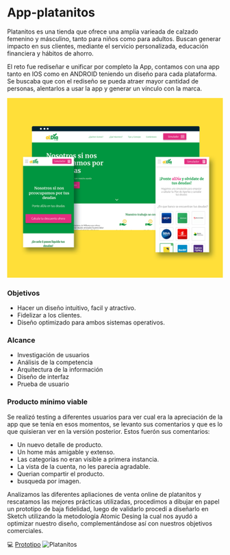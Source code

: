 # App-platanitos
Platanitos es una tienda que ofrece una amplia varieada de calzado femenino y másculino, tanto para niños como para adultos. Buscan generar impacto en sus clientes, mediante el servicio personalizada, educación financiera y hábitos de ahorro.

El reto fue rediseñar e unificar por completo la App, contamos con una app tanto en IOS como en ANDROID teniendo un diseño para cada plataforma. Se buscaba que con el rediseño se pueda atraer mayor cantidad de personas, alentarlos a usar la app y generar un vínculo con la marca.

![platanitos](https://raw.githubusercontent.com/alejandraHoces/AlDia/master/aldia.png)

### Objetivos
- Hacer un diseño intuitivo, facil y atractivo.
- Fidelizar a los clientes.
- Diseño optimizado para ambos sistemas operativos.  

### Alcance
- Investigación de usuarios
- Análisis de la competencia
- Arquitectura de la información
- Diseño de interfaz
- Prueba de usuario

### Producto mínimo viable
Se realizó testing a diferentes usuarios para ver cual era la apreciación de la app que se tenía en esos momentos, se levanto sus comentarios y que es lo que quisieran ver en la versión posterior. Estos fuerón sus comentarios:
- Un nuevo detalle de producto.
- Un home más amigable y extenso.
- Las categorías no eran visible a primera instancia.
- La vista de la cuenta, no les parecia agradable.
- Querian compartir el producto.
- busqueda por imagen.

Analizamos las diferentes apliaciones de venta online de platanitos y rescatamos las mejores prácticas utilizadas, procedimos a dibujar en papel un prototipo de baja fidelidad, luego de validarlo procedí a diseñarlo en Sketch utilizando la metodología Atomic Desing la cual nos ayudó a optimizar nuestro diseño, complementándose así con nuestros objetivos comerciales.

💻 [Prototipo]()
![Platanitos]()
